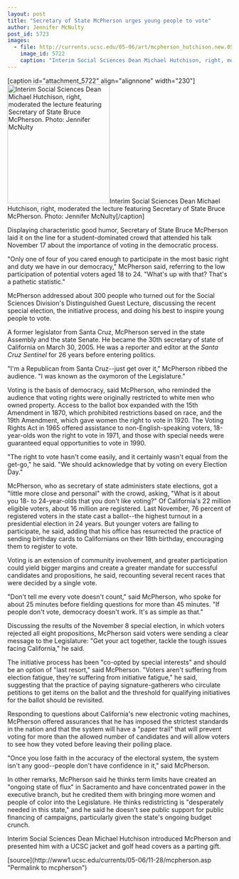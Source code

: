 ```yaml
---
layout: post
title: "Secretary of State McPherson urges young people to vote"
author: Jennifer McNulty
post_id: 5723
images:
  - file: http://currents.ucsc.edu/05-06/art/mcpherson_hutchison.new.05-11-28.jpg
    image_id: 5722
    caption: "Interim Social Sciences Dean Michael Hutchison, right, moderated the lecture featuring Secretary of State Bruce McPherson. Photo: Jennifer McNulty"
---
```


[caption id="attachment_5722" align="alignnone" width="230"]<a href="http://localhost/mysite/wp-content/uploads/2005/11/mcpherson_hutchison.new.05-11-28.jpg"><img class="size-full wp-image-5722" src="http://localhost/mysite/wp-content/uploads/2005/11/mcpherson_hutchison.new.05-11-28.jpg" alt="Interim Social Sciences Dean Michael Hutchison, right, moderated the lecture featuring Secretary of State Bruce McPherson. Photo: Jennifer McNulty" width="230" height="267" /></a>Interim Social Sciences Dean Michael Hutchison, right, moderated the lecture featuring Secretary of State Bruce McPherson. Photo: Jennifer McNulty[/caption]
<a name="content" id="content"></a>
<p>
  Displaying characteristic good humor, Secretary of State Bruce McPherson laid it on the line for a student-dominated crowd that attended his talk November 17 about the importance of voting in the democratic process.
</p>
<p>
  "Only one of four of you cared enough to participate in the most basic right and duty we have in our democracy," McPherson said, referring to the low participation of potential voters aged 18 to 24. "What's up with that? That's a pathetic statistic."
</p>
<p>
  McPherson addressed about 300 people who turned out for the Social Sciences Division's Distinguished Guest Lecture, discussing the recent special election, the initiative process, and doing his best to inspire young people to vote.
</p>
<p>
  A former legislator from Santa Cruz, McPherson served in the state Assembly and the state Senate. He became the 30th secretary of state of California on March 30, 2005. He was a reporter and editor at the <i>Santa Cruz Sentinel</i> for 26 years before entering politics.
</p>
<p>
  "I'm a Republican from Santa Cruz--just get over it," McPherson ribbed the audience. "I was known as the oxymoron of the Legislature."
</p>
<p>
  Voting is the basis of democracy, said McPherson, who reminded the audience that voting rights were originally restricted to white men who owned property. Access to the ballot box expanded with the 15th Amendment in 1870, which prohibited restrictions based on race, and the 19th Amendment, which gave women the right to vote in 1920. The Voting Rights Act in 1965 offered assistance to non-English-speaking voters, 18-year-olds won the right to vote in 1971, and those with special needs were guaranteed equal opportunities to vote in 1990.
</p>
<p>
  "The right to vote hasn't come easily, and it certainly wasn't equal from the get-go," he said. "We should acknowledge that by voting on every Election Day."
</p>
<p>
  McPherson, who as secretary of state administers state elections, got a "little more close and personal" with the crowd, asking, "What is it about you 18- to 24-year-olds that you don't like voting?" Of California's 22 million eligible voters, about 16 million are registered. Last November, 76 percent of registered voters in the state cast a ballot--the highest turnout in a presidential election in 24 years. But younger voters are failing to participate, he said, adding that his office has resurrected the practice of sending birthday cards to Californians on their 18th birthday, encouraging them to register to vote.
</p>
<p>
  Voting is an extension of community involvement, and greater participation could yield bigger margins and create a greater mandate for successful candidates and propositions, he said, recounting several recent races that were decided by a single vote.
</p>
<p>
  "Don't tell me every vote doesn't count," said McPherson, who spoke for about 25 minutes before fielding questions for more than 45 minutes. "If people don't vote, democracy doesn't work. It's as simple as that."
</p>
<p>
  Discussing the results of the November 8 special election, in which voters rejected all eight propositions, McPherson said voters were sending a clear message to the Legislature: "Get your act together, tackle the tough issues facing California," he said.
</p>
<p>
  The initiative process has been "co-opted by special interests" and should be an option of "last resort," said McPherson. "Voters aren't suffering from election fatigue, they're suffering from initiative fatigue," he said, suggesting that the practice of paying signature-gatherers who circulate petitions to get items on the ballot and the threshold for qualifying initiatives for the ballot should be revisited.
</p>
<p>
  Responding to questions about California's new electronic voting machines, McPherson offered assurances that he has imposed the strictest standards in the nation and that the system will have a "paper trail" that will prevent voting for more than the allowed number of candidates and will allow voters to see how they voted before leaving their polling place.
</p>
<p>
  "Once you lose faith in the accuracy of the electoral system, the system isn't any good--people don't have confidence in it," said McPherson.
</p>
<p>
  In other remarks, McPherson said he thinks term limits have created an "ongoing state of flux" in Sacramento and have concentrated power in the executive branch, but he credited them with bringing more women and people of color into the Legislature. He thinks redistricting is "desperately needed in this state," and he said he doesn't see public support for public financing of campaigns, particularly given the state's ongoing budget crunch.
</p>
<p>
  Interim Social Sciences Dean Michael Hutchison introduced McPherson and presented him with a UCSC jacket and golf head covers as a parting gift.
</p>
<form>
  <input name="t1" size="-1" type="hidden">
</form>




</p>
[source](http://www1.ucsc.edu/currents/05-06/11-28/mcpherson.asp "Permalink to mcpherson")
